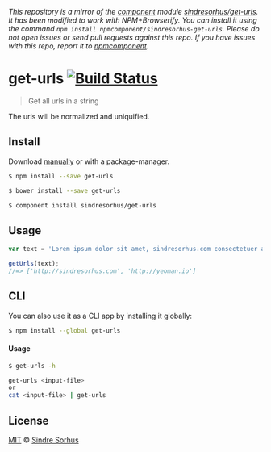 *This repository is a mirror of the [component](http://component.io) module [sindresorhus/get-urls](http://github.com/sindresorhus/get-urls). It has been modified to work with NPM+Browserify. You can install it using the command `npm install npmcomponent/sindresorhus-get-urls`. Please do not open issues or send pull requests against this repo. If you have issues with this repo, report it to [npmcomponent](https://github.com/airportyh/npmcomponent).*
# get-urls [![Build Status](https://travis-ci.org/sindresorhus/get-urls.svg?branch=master)](https://travis-ci.org/sindresorhus/get-urls)

> Get all urls in a string

The urls will be normalized and uniquified.


## Install

Download [manually](https://github.com/sindresorhus/get-urls/releases) or with a package-manager.

```bash
$ npm install --save get-urls
```

```bash
$ bower install --save get-urls
```

```bash
$ component install sindresorhus/get-urls
```


## Usage

```js
var text = 'Lorem ipsum dolor sit amet, sindresorhus.com consectetuer adipiscing http://yeoman.io elit.';

getUrls(text);
//=> ['http://sindresorhus.com', 'http://yeoman.io']
```


## CLI

You can also use it as a CLI app by installing it globally:

```bash
$ npm install --global get-urls
```

#### Usage

```bash
$ get-urls -h

get-urls <input-file>
or
cat <input-file> | get-urls
```


## License

[MIT](http://opensource.org/licenses/MIT) © [Sindre Sorhus](http://sindresorhus.com)
